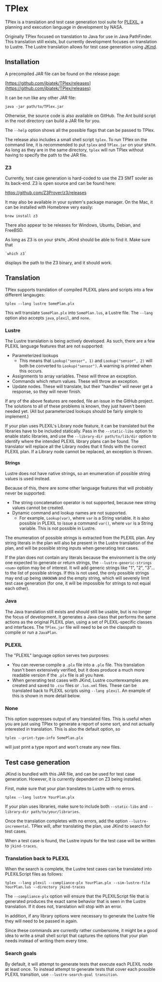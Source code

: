 # TPlex

TPlex is a translation and test case generation tool suite for 
[PLEXIL](http://plexil.sourceforge.net/wiki/index.php/Main_Page), a 
planning and execution language in development by NASA. 

Originally TPlex focused on translation to Java for use in Java
PathFinder. This translation still exists, but currently development
focuses on translation to Lustre. The Lustre translation allows for
test case generation using [JKind](https://github.com/agacek/jkind/).

## Installation

A precompiled JAR file can be found on the release page:

[https://github.com/jbiatek/TPlex/releases](https://github.com/jbiatek/TPlex/releases)

It can be run like any other JAR file:

    java -jar path/to/TPlex.jar 

Otherwise, the source code is also available on GitHub. The Ant 
build script in the root directory can build a JAR file for you.

The `--help` option shows all the possible flags that can be passed
to TPlex. 

The release also includes a small shell script `tplex`. To run TPlex on the
command line, it is recommended to put `tplex` and `TPlex.jar` on your
`$PATH`. As long as they are in the same directory, `tplex` will run 
TPlex without having to specify the path to the JAR file. 

### Z3

Currently, test case generation is hard-coded to use the Z3 SMT
sovler as its back-end. Z3 is open source and can be found here:

   https://github.com/Z3Prover/z3/releases

It may also be available in your system's package manager. On the Mac,
it can be installed with Homebrew very easily:

    brew install z3

There also appear to be releases for Windows, Ubuntu, Debian, and FreeBSD.

As long as Z3 is on your `$PATH`, JKind should be able to find it. 
Make sure that 

    `which z3`

displays the path to the Z3 binary, and it should work. 


## Translation

TPlex supports translation of compiled PLEXIL plans and scripts into 
a few different langauges:

    tplex --lang lustre SomePlan.plx

This will translate `SomePlan.plx` into `SomePlan.lus`, a Lustre file. 
The `--lang` option also accepts `java`, `plexil`, and `none`.

### Lustre

The Lustre translation is being actively developed. As such, there
are a few PLEXIL language features that are not supported:

- Parameterized lookups
  - This means that `Lookup("sensor", 1)` and `Lookup("sensor", 2)` 
  will both be converted to `Lookup("sensor")`. A warning is printed
  when this occurs. 
- Assignments to array variables. These will throw an exception. 
- Commands which return values. These will throw an exception. 
- Update nodes. These will translate, but their "handles" will never
  get a response, so they will never finish.

If any of the above features are needed, file an issue in the GitHub
project. The solutions to all of these problems is known, they just
haven't been needed yet. (All but parameterized lookups should be
fairly simple to implement.)

If your plan uses PLEXIL's Library node feature, it can be translated
but the libraries have to be included statically. Pass in the
`--static-libs` option to enable static libraries, and use the
`--library-dir path/to/lib/dir` option to identify where the intended
PLEXIL library plans can be found. The translator will replace all
the Library nodes that it finds with the correct PLEXIL plan. If a
Library node cannot be replaced, an exception is thrown. 

#### Strings

Lustre does not have native strings, so an enumeration of possible
string values is used instead. 

Because of this, there are some other language features
that will probably never be supported:

- The string concatenation operator is not supported, because new 
  string values cannot be created.
- Dynamic command and lookup names are not supported.
  - For example, `Lookup(var)`, where `var` is a String variable. 
    It is also possible in PLEXIL to issue a command `var()`, 
    where `var` is a String variable. This is not possible in 
    Lustre. 

The enumeration of possible strings is extracted from the PLEXIL
plan. Any string literals in the plan will also be present in
the Lustre translation of the plan, and will be possible string
inputs when generating test cases.

If the plan does not contain any literals because the environment is 
the only one expected to generate or return strings, the 
`--lustre-generic-strings <num>` option may be of interest. It will add
generic strings like "1", "2", "3"... to the list of possible 
strings. If this is not used, the only possible strings may end
up being `UNKNOWN` and the empty string, which will severely limit
test case generation (for one, it will be impossible for strings
to not equal each other). 


### Java

The Java translation still exists and should still be usable, but is
no longer the focus of development. It generates a Java class that
performs the same actions as the original PLEXIL plan, using a set
of PLEXIL-specific classes and interfaces. The `TPlex.jar` file will
need to be on the classpath to compile or run a `JavaPlan`. 

### PLEXIL

The "PLEXIL" language option serves two purposes:

- You can reverse compile a `.plx` file into a `.ple` file. This 
  translation hasn't been extensively verified, but it does produce
  a much more readable version if the `.plx` file is all you have.
- When generating test cases with JKind, Lustre counterexamples
  are created and saved to `.csv` files or `.lus.xml` files. 
  These can be translated back to PLEXIL scripts using 
  `--lang plexil`. An example of this is shown in more detail below.

### None

This option suppresses output of any translated files. This is 
useful when you are just using TPlex to generate a report of
some sort, and not actually interested in translation. This is also
the default option, so 

    tplex --print-type-info SomePlan.plx

will just print a type report and won't create any new files.

## Test case generation

JKind is bundled with this JAR file, and can be used for test case 
generation. However, it is currently dependent on Z3 being installed.

First, make sure that your plan translates to Lustre with no errors.

    tplex --lang lustre YourPlan.plx
    
If your plan uses libraries, make sure to include both `--static-libs`
and `--library-dir path/to/your/libraries`.

Once the translation completes with no errors, add the option 
`--lustre-incremental`. TPlex will, after translating the plan, use 
JKind to search for test cases. 

When a test case is found, the Lustre inputs for the test case will
be written to `jkind-traces`. 

### Translation back to PLEXIL

When the search is complete, the Lustre test cases can be translated
into PLEXILScript files as follows:

    tplex --lang plexil --compliance-plx YourPlan.plx --sim-lustre-file YourPlan.lus --directory jkind-traces

The `--compliance-plx` option will ensure that the PLEXILScript file
that is generated produces the exact same behavior that is seen in the
Lustre translation. If it does not, translation will stop with an error.

In addition, if any library options were necessary to generate the
Lustre file they will need to be passed in again.

Since these commands are currently rather cumbersome, it might be
a good idea to write a small shell script that captures the options
that your plan needs instead of writing them every time. 

### Search goals

By default, it will attempt to generate tests that execute each PLEXIL
node at least once. To instead attempt to generate tests that cover
each possible PLEXIL transition, use `--lustre-search-goal transition`.
